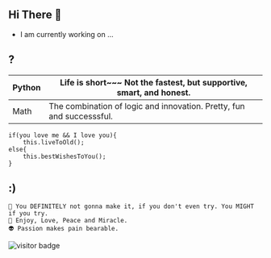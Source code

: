 


## Hi There 👋

 - I am currently working on ...



## ?

| Python |  Life is short~~~ Not the fastest, but supportive, smart, and honest.                 |  
|--------|---------------------------------------------------------------------------------------|
|  Math  |  The combination of logic and innovation. Pretty, fun and successsful.                | 


    if(you love me && I love you){ 
        this.liveToOld();
    else{
        this.bestWishesToYou();   
    }



## :)
    🎯 You DEFINITELY not gonna make it, if you don't even try. You MIGHT if you try. 
    🌈 Enjoy, Love, Peace and Miracle.
    👽 Passion makes pain bearable.

![visitor badge](https://visitor-badge.glitch.me/badge?page_id=ouerxiao.visitor-badge)


